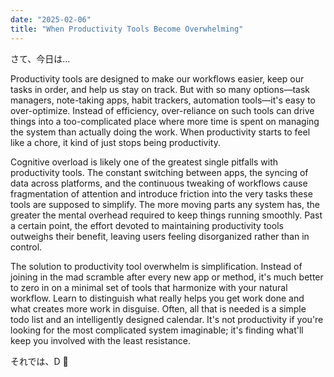 ```yaml
---
date: "2025-02-06"
title: "When Productivity Tools Become Overwhelming"
---
```


さて、今日は…

Productivity tools are designed to make our workflows easier, keep our tasks in order, and help us stay on track. But with so many options—task managers, note-taking apps, habit trackers, automation tools—it's easy to over-optimize. Instead of efficiency, over-reliance on such tools can drive things into a too-complicated place where more time is spent on managing the system than actually doing the work. When productivity starts to feel like a chore, it kind of just stops being productivity.

Cognitive overload is likely one of the greatest single pitfalls with productivity tools. The constant switching between apps, the syncing of data across platforms, and the continuous tweaking of workflows cause fragmentation of attention and introduce friction into the very tasks these tools are supposed to simplify. The more moving parts any system has, the greater the mental overhead required to keep things running smoothly. Past a certain point, the effort devoted to maintaining productivity tools outweighs their benefit, leaving users feeling disorganized rather than in control.

The solution to productivity tool overwhelm is simplification. Instead of joining in the mad scramble after every new app or method, it's much better to zero in on a minimal set of tools that harmonize with your natural workflow. Learn to distinguish what really helps you get work done and what creates more work in disguise. Often, all that is needed is a simple todo list and an intelligently designed calendar. It's not productivity if you're looking for the most complicated system imaginable; it's finding what'll keep you involved with the least resistance.

それでは、D 🍶
